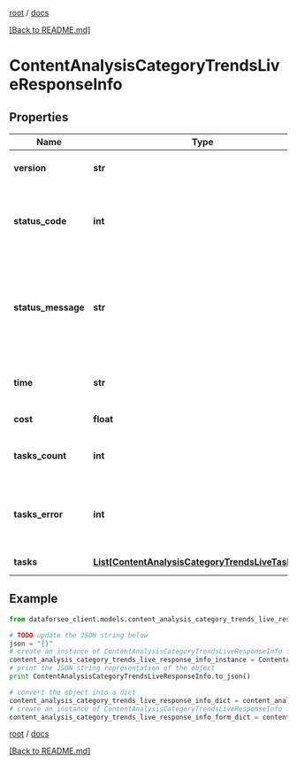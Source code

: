 [root](./../ "root") / [docs](./ "docs")

[[Back to README.md]](./../README.md "[Back to README.md]")

# ContentAnalysisCategoryTrendsLiveResponseInfo

## Properties

Name | Type | Description | Notes
------------ | ------------- | ------------- | -------------
**version** | **str** | the current version of the API | [optional]
**status_code** | **int** | general status code you can find the full list of the response codes here | [optional]
**status_message** | **str** | general informational message you can find the full list of general informational messages here | [optional]
**time** | **str** | total execution time, seconds | [optional]
**cost** | **float** | total tasks cost, USD | [optional]
**tasks_count** | **int** | the number of tasks in the tasks array | [optional]
**tasks_error** | **int** | the number of tasks in the tasks array returned with an error | [optional]
**tasks** | [**List[ContentAnalysisCategoryTrendsLiveTaskInfo]**](ContentAnalysisCategoryTrendsLiveTaskInfo.md) | array of tasks | [optional]

## Example

```python
from dataforseo_client.models.content_analysis_category_trends_live_response_info import ContentAnalysisCategoryTrendsLiveResponseInfo

# TODO update the JSON string below
json = "{}"
# create an instance of ContentAnalysisCategoryTrendsLiveResponseInfo from a JSON string
content_analysis_category_trends_live_response_info_instance = ContentAnalysisCategoryTrendsLiveResponseInfo.from_json(json)
# print the JSON string representation of the object
print ContentAnalysisCategoryTrendsLiveResponseInfo.to_json()

# convert the object into a dict
content_analysis_category_trends_live_response_info_dict = content_analysis_category_trends_live_response_info_instance.to_dict()
# create an instance of ContentAnalysisCategoryTrendsLiveResponseInfo from a dict
content_analysis_category_trends_live_response_info_form_dict = content_analysis_category_trends_live_response_info.from_dict(content_analysis_category_trends_live_response_info_dict)
```

  

[root](./../ "root") / [docs](./ "docs")

[[Back to README.md]](./../README.md "[Back to README.md]")